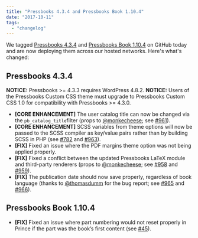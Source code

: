 ```yaml
---
title: "Pressbooks 4.3.4 and Pressbooks Book 1.10.4"
date: "2017-10-11"
tags: 
  - "changelog"
---
```


We tagged [Pressbooks 4.3.4](https://github.com/pressbooks/pressbooks/releases/tag/4.3.4) and [Pressbooks Book 1.10.4](https://github.com/pressbooks/pressbooks-book/releases/tag/1.10.4) on GitHub today and are now deploying them across our hosted networks. Here's what's changed:

## Pressbooks 4.3.4

**NOTICE:** Pressbooks >= 4.3.3 requires WordPress 4.8.2. **NOTICE:** Users of the Pressbooks Custom CSS theme must upgrade to Pressbooks Custom CSS 1.0 for compatibility with Pressbooks >= 4.3.0.

- **[CORE ENHANCEMENT]** The user catalog title can now be changed via the `pb_catalog_title`filter (props to [@monkecheese](https://github.com/monkecheese); see [#961](https://github.com/pressbooks/pressbooks/pull/961)).
- **[CORE ENHANCEMENT]** SCSS variables from theme options will now be passed to the SCSS compiler as key/value pairs rather than by building SCSS in PHP (see [#782](https://github.com/pressbooks/pressbooks/issues/782) and [#963](https://github.com/pressbooks/pressbooks/pull/963)).
- **[FIX]** Fixed an issue where the PDF margins theme option was not being applied properly.
- **[FIX]** Fixed a conflict between the updated Pressbooks LaTeX module and third-party renderers (props to [@monkecheese](https://github.com/monkecheese); see [#958](https://github.com/pressbooks/pressbooks/issues/958) and [#959](https://github.com/pressbooks/pressbooks/pull/959)).
- **[FIX]** The publication date should now save properly, regardless of book language (thanks to [@thomasdumm](https://github.com/thomasdumm) for the bug report; see [#965](https://github.com/pressbooks/pressbooks/issues/965) and [#966](https://github.com/pressbooks/pressbooks/pull/966)).

## Pressbooks Book 1.10.4

- **[FIX]** Fixed an issue where part numbering would not reset properly in Prince if the part was the book’s first content (see [#45](https://github.com/pressbooks/pressbooks-book/pull/45)).
